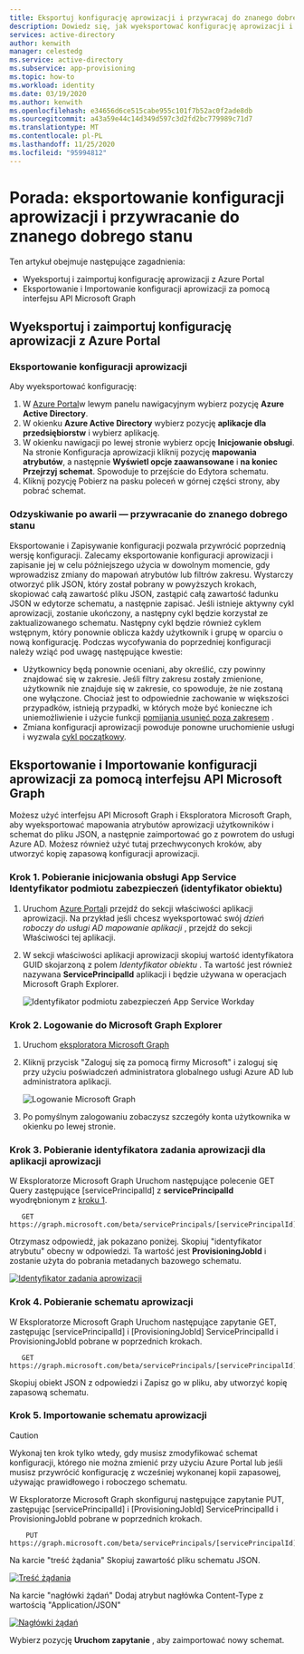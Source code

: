 ```yaml
---
title: Eksportuj konfigurację aprowizacji i przywracaj do znanego dobrego stanu na potrzeby odzyskiwania po awarii
description: Dowiedz się, jak wyeksportować konfigurację aprowizacji i wrócić do znanego dobrego stanu na potrzeby odzyskiwania po awarii.
services: active-directory
author: kenwith
manager: celestedg
ms.service: active-directory
ms.subservice: app-provisioning
ms.topic: how-to
ms.workload: identity
ms.date: 03/19/2020
ms.author: kenwith
ms.openlocfilehash: e34656d6ce515cabe955c101f7b52ac0f2ade8db
ms.sourcegitcommit: a43a59e44c14d349d597c3d2fd2bc779989c71d7
ms.translationtype: MT
ms.contentlocale: pl-PL
ms.lasthandoff: 11/25/2020
ms.locfileid: "95994812"
---
```

# <a name="how-to-export-provisioning-configuration-and-roll-back-to-a-known-good-state"></a>Porada: eksportowanie konfiguracji aprowizacji i przywracanie do znanego dobrego stanu

Ten artykuł obejmuje następujące zagadnienia:

- Wyeksportuj i zaimportuj konfigurację aprowizacji z Azure Portal
- Eksportowanie i Importowanie konfiguracji aprowizacji za pomocą interfejsu API Microsoft Graph

## <a name="export-and-import-your-provisioning-configuration-from-the-azure-portal"></a>Wyeksportuj i zaimportuj konfigurację aprowizacji z Azure Portal

### <a name="export-your-provisioning-configuration"></a>Eksportowanie konfiguracji aprowizacji

Aby wyeksportować konfigurację:

1. W [Azure Portal](https://portal.azure.com/)w lewym panelu nawigacyjnym wybierz pozycję **Azure Active Directory**.
1. W okienku **Azure Active Directory** wybierz pozycję **aplikacje dla przedsiębiorstw** i wybierz aplikację.
1. W okienku nawigacji po lewej stronie wybierz opcję **Inicjowanie obsługi**. Na stronie Konfiguracja aprowizacji kliknij pozycję **mapowania atrybutów**, a następnie **Wyświetl opcje zaawansowane** i **na koniec Przejrzyj schemat**. Spowoduje to przejście do Edytora schematu.
1. Kliknij pozycję Pobierz na pasku poleceń w górnej części strony, aby pobrać schemat.

### <a name="disaster-recovery---roll-back-to-a-known-good-state"></a>Odzyskiwanie po awarii — przywracanie do znanego dobrego stanu

Eksportowanie i Zapisywanie konfiguracji pozwala przywrócić poprzednią wersję konfiguracji. Zalecamy eksportowanie konfiguracji aprowizacji i zapisanie jej w celu późniejszego użycia w dowolnym momencie, gdy wprowadzisz zmiany do mapowań atrybutów lub filtrów zakresu. Wystarczy otworzyć plik JSON, który został pobrany w powyższych krokach, skopiować całą zawartość pliku JSON, zastąpić całą zawartość ładunku JSON w edytorze schematu, a następnie zapisać. Jeśli istnieje aktywny cykl aprowizacji, zostanie ukończony, a następny cykl będzie korzystał ze zaktualizowanego schematu. Następny cykl będzie również cyklem wstępnym, który ponownie oblicza każdy użytkownik i grupę w oparciu o nową konfigurację. Podczas wycofywania do poprzedniej konfiguracji należy wziąć pod uwagę następujące kwestie:

- Użytkownicy będą ponownie oceniani, aby określić, czy powinny znajdować się w zakresie. Jeśli filtry zakresu zostały zmienione, użytkownik nie znajduje się w zakresie, co spowoduje, że nie zostaną one wyłączone. Chociaż jest to odpowiednie zachowanie w większości przypadków, istnieją przypadki, w których może być konieczne ich uniemożliwienie i użycie funkcji [pomijania usunięć poza zakresem](./skip-out-of-scope-deletions.md) . 
- Zmiana konfiguracji aprowizacji powoduje ponowne uruchomienie usługi i wyzwala [cykl początkowy](./how-provisioning-works.md#provisioning-cycles-initial-and-incremental).

## <a name="export-and-import-your-provisioning-configuration-by-using-the-microsoft-graph-api"></a>Eksportowanie i Importowanie konfiguracji aprowizacji za pomocą interfejsu API Microsoft Graph

Możesz użyć interfejsu API Microsoft Graph i Eksploratora Microsoft Graph, aby wyeksportować mapowania atrybutów aprowizacji użytkowników i schemat do pliku JSON, a następnie zaimportować go z powrotem do usługi Azure AD. Możesz również użyć tutaj przechwyconych kroków, aby utworzyć kopię zapasową konfiguracji aprowizacji.

### <a name="step-1-retrieve-your-provisioning-app-service-principal-id-object-id"></a>Krok 1. Pobieranie inicjowania obsługi App Service Identyfikator podmiotu zabezpieczeń (identyfikator obiektu)

1. Uruchom [Azure Portal](https://portal.azure.com)i przejdź do sekcji właściwości aplikacji aprowizacji. Na przykład jeśli chcesz wyeksportować swój *dzień roboczy do usługi AD mapowanie aplikacji* , przejdź do sekcji Właściwości tej aplikacji.
1. W sekcji właściwości aplikacji aprowizacji skopiuj wartość identyfikatora GUID skojarzoną z polem *Identyfikator obiektu* . Ta wartość jest również nazywana **ServicePrincipalId** aplikacji i będzie używana w operacjach Microsoft Graph Explorer.

   ![Identyfikator podmiotu zabezpieczeń App Service Workday](./media/export-import-provisioning-configuration/wd_export_01.png)

### <a name="step-2-sign-into-microsoft-graph-explorer"></a>Krok 2. Logowanie do Microsoft Graph Explorer

1. Uruchom [eksploratora Microsoft Graph](https://developer.microsoft.com/graph/graph-explorer)
1. Kliknij przycisk "Zaloguj się za pomocą firmy Microsoft" i zaloguj się przy użyciu poświadczeń administratora globalnego usługi Azure AD lub administratora aplikacji.

    ![Logowanie Microsoft Graph](./media/export-import-provisioning-configuration/wd_export_02.png)

1. Po pomyślnym zalogowaniu zobaczysz szczegóły konta użytkownika w okienku po lewej stronie.

### <a name="step-3-retrieve-the-provisioning-job-id-of-the-provisioning-app"></a>Krok 3. Pobieranie identyfikatora zadania aprowizacji dla aplikacji aprowizacji

W Eksploratorze Microsoft Graph Uruchom następujące polecenie GET Query zastępujące [servicePrincipalId] z **servicePrincipalId** wyodrębnionym z [kroku 1](#step-1-retrieve-your-provisioning-app-service-principal-id-object-id).

```http
   GET https://graph.microsoft.com/beta/servicePrincipals/[servicePrincipalId]/synchronization/jobs
```

Otrzymasz odpowiedź, jak pokazano poniżej. Skopiuj "identyfikator atrybutu" obecny w odpowiedzi. Ta wartość jest **ProvisioningJobId** i zostanie użyta do pobrania metadanych bazowego schematu.

   [![Identyfikator zadania aprowizacji](./media/export-import-provisioning-configuration/wd_export_03.png)](./media/export-import-provisioning-configuration/wd_export_03.png#lightbox)

### <a name="step-4-download-the-provisioning-schema"></a>Krok 4. Pobieranie schematu aprowizacji

W Eksploratorze Microsoft Graph Uruchom następujące zapytanie GET, zastępując [servicePrincipalId] i [ProvisioningJobId] ServicePrincipalId i ProvisioningJobId pobrane w poprzednich krokach.

```http
   GET https://graph.microsoft.com/beta/servicePrincipals/[servicePrincipalId]/synchronization/jobs/[ProvisioningJobId]/schema
```

Skopiuj obiekt JSON z odpowiedzi i Zapisz go w pliku, aby utworzyć kopię zapasową schematu.

### <a name="step-5-import-the-provisioning-schema"></a>Krok 5. Importowanie schematu aprowizacji

> [!CAUTION]
> Wykonaj ten krok tylko wtedy, gdy musisz zmodyfikować schemat konfiguracji, którego nie można zmienić przy użyciu Azure Portal lub jeśli musisz przywrócić konfigurację z wcześniej wykonanej kopii zapasowej, używając prawidłowego i roboczego schematu.

W Eksploratorze Microsoft Graph skonfiguruj następujące zapytanie PUT, zastępując [servicePrincipalId] i [ProvisioningJobId] ServicePrincipalId i ProvisioningJobId pobrane w poprzednich krokach.

```http
    PUT https://graph.microsoft.com/beta/servicePrincipals/[servicePrincipalId]/synchronization/jobs/[ProvisioningJobId]/schema
```

Na karcie "treść żądania" Skopiuj zawartość pliku schematu JSON.

   [![Treść żądania](./media/export-import-provisioning-configuration/wd_export_04.png)](./media/export-import-provisioning-configuration/wd_export_04.png#lightbox)

Na karcie "nagłówki żądań" Dodaj atrybut nagłówka Content-Type z wartością "Application/JSON"

   [![Nagłówki żądań](./media/export-import-provisioning-configuration/wd_export_05.png)](./media/export-import-provisioning-configuration/wd_export_05.png#lightbox)

Wybierz pozycję **Uruchom zapytanie** , aby zaimportować nowy schemat.